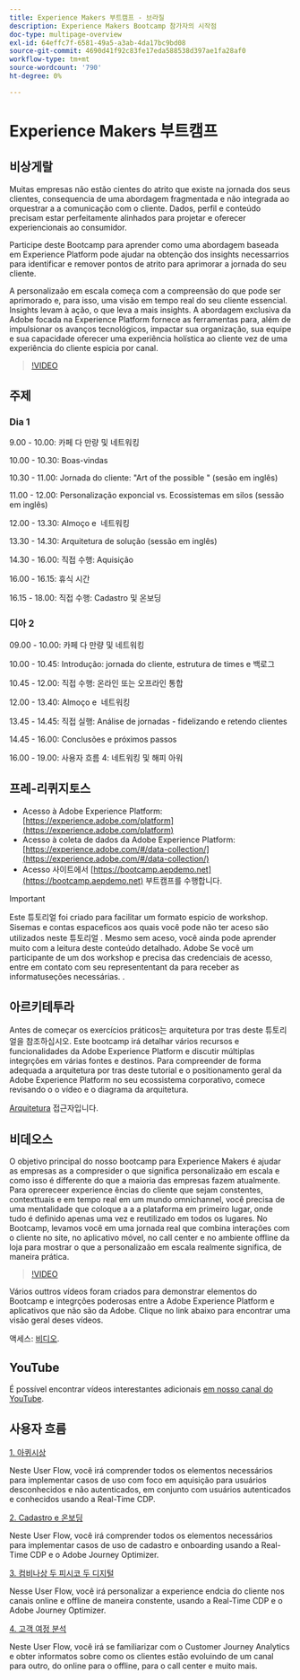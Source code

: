 ```yaml
---
title: Experience Makers 부트캠프 - 브라질
description: Experience Makers Bootcamp 참가자의 시작점
doc-type: multipage-overview
exl-id: 64effc7f-6581-49a5-a3ab-4da17bc9bd08
source-git-commit: 4690d41f92c83fe17eda588538d397ae1fa28af0
workflow-type: tm+mt
source-wordcount: '790'
ht-degree: 0%

---
```


# Experience Makers 부트캠프

## 비상게랄

Muitas empresas não estão cientes do atrito que existe na jornada dos seus clientes, consequencia de uma abordagem fragmentada e não integrada ao orquestrar a a comunicação com o cliente. Dados, perfil e conteúdo precisam estar perfeitamente alinhados para projetar e oferecer experiencionais ao consumidor.

Participe deste Bootcamp para aprender como uma abordagem baseada em Experience Platform pode ajudar na obtenção dos insights necessarrios para identificar e remover pontos de atrito para aprimorar a jornada do seu cliente.

A personalizaão em escala começa com a compreensão do que pode ser aprimorado e, para isso, uma visão em tempo real do seu cliente essencial. Insights levam à ação, o que leva a mais insights. A abordagem exclusiva da Adobe focada na Experience Platform fornece as ferramentas para, além de impulsionar os avanços tecnológicos, impactar sua organização, sua equipe e sua capacidade oferecer uma experiência holística ao cliente vez de uma experiência do cliente espicia por canal.

>[!VIDEO](https://video.tv.adobe.com/v/344962?quality=12&enable=on)

## 주제

### Dia 1

9.00 - 10.00: 카페 다 만량 및 네트워킹

10.00 - 10.30: Boas-&#x200B;vindas

10.30 - 11.00: Jornada do cliente: &quot;Art of the possible &quot; (sesão em inglês) &#x200B;

11.00 - 12.00: Personalização exponcial vs. Ecossistemas em silos (sessão em inglês) &#x200B;

12.00 - 13.30: Almoço e &#x200B; 네트워킹

13.30 - 14.30: Arquitetura de solução (sessão em inglês) &#x200B;

14.30 - 16.00: 직접 수행: Aquisição &#x200B;

16.00 - 16.15: 휴식 시간

16.15 - 18.00: 직접 수행: Cadastro 및 온보딩&#x200B;


### 디아 2

09.00 - 10.00: 카페 다 만량 및 네트워킹

10.00 - 10.45: Introdução: jornada do cliente, estrutura de times e 백로그

10.45 - 12.00: 직접 수행: 온라인 또는 오프라인 통합

12.00 - 13.40: Almoço e &#x200B; 네트워킹

13.45 - 14.45: 직접 실행: Análise de jornadas - fidelizando e retendo clientes

14.45 - 16.00: Conclusões e próximos passos

16.00 - 19.00: 사용자 흐름 4: 네트워킹 및 해피 아워


## 프레-리퀴지토스

- Acesso à Adobe Experience Platform: [https://experience.adobe.com/platform](https://experience.adobe.com/platform)
- Acesso à coleta de dados da Adobe Experience Platform: [https://experience.adobe.com/#/data-collection/](https://experience.adobe.com/#/data-collection/)
- Acesso 사이트에서 [https://bootcamp.aepdemo.net](https://bootcamp.aepdemo.net) 부트캠프를 수행합니다.

>[!IMPORTANT]
>
>Este 튜토리얼 foi criado para facilitar um formato espicio de workshop. Sisemas e contas espaceficos aos quais você pode não ter aceso são utilizados neste 튜토리얼 . Mesmo sem aceso, você ainda pode aprender muito com a leitura deste conteúdo detalhado. Adobe Se você um participante de um dos workshop e precisa das credenciais de acesso, entre em contato com seu represententant da para receber as informatuseções necessárias. .

## 아르키테투라

Antes de começar os exercícios práticos는 arquitetura por tras deste 튜토리얼을 참조하십시오. Este bootcamp irá detalhar vários recursos e funcionalidades da Adobe Experience Platform e discutir múltiplas integrções em várias fontes e destinos. Para compreender de forma adequada a arquitetura por tras deste tutorial e o positionamento geral da Adobe Experience Platform no seu ecossistema corporativo, comece revisando o o vídeo e o diagrama da arquitetura.

[Arquitetura](https://experienceleague.adobe.com/docs/platform-learn/comprehensive-technical-tutorial-v22/architecture.html?lang=pt-BR) 접근자입니다.

## 비데오스

O objetivo principal do nosso bootcamp para Experience Makers é ajudar as empresas as a compresider o que significa personalizaão em escala e como isso é differente do que a maioria das empresas fazem atualmente. Para oprereceer experience ências do cliente que sejam constentes, contexttuais e em tempo real em um mundo omnichannel, você precisa de uma mentalidade que coloque a a a plataforma em primeiro lugar, onde tudo é definido apenas uma vez e reutilizado em todos os lugares. No Bootcamp, levamos você em uma jornada real que combina interações com o cliente no site, no aplicativo móvel, no call center e no ambiente offline da loja para mostrar o que a personalizaão em escala realmente significa, de maneira prática.

>[!VIDEO](https://video.tv.adobe.com/v/345446?quality=12&enable=on)

Vários outtros vídeos foram criados para demonstrar elementos do Bootcamp e integrções poderosas entre a Adobe Experience Platform e aplicativos que não são da Adobe. Clique no link abaixo para encontrar uma visão geral deses vídeos.

액세스: [비디오](https://experienceleague.adobe.com/docs/platform-learn/comprehensive-technical-tutorial-v22/videos.html?lang=pt-BR).

## YouTube

É possível encontrar vídeos interestantes adicionais [em nosso canal do YouTube](https://www.youtube.com/channel/UCUKG2dkZ9pYuZUPebQ21jUw).

## 사용자 흐름

[1. 아퀴시상](./uc/uc1/uc1.md)

Neste User Flow, você irá comprender todos os elementos necessários para implementar casos de uso com foco em aquisição para usuários desconhecidos e não autenticados, em conjunto com usuários autenticados e conhecidos usando a Real-Time CDP.

[2. Cadastro e 온보딩](./uc/uc2/uc2.md)

Neste User Flow, você irá comprender todos os elementos necessários para implementar casos de uso de cadastro e onboarding usando a Real-Time CDP e o Adobe Journey Optimizer.

[3. 컴비나상 두 피시코 두 디지털](./uc/uc3/uc3.md)

Nesse User Flow, você irá personalizar a experience endcia do cliente nos canais online e offline de maneira constente, usando a Real-Time CDP e o Adobe Journey Optimizer.

[4. 고객 여정 분석](./uc/uc4/uc4.md)

Neste User Flow, você irá se familiarizar com o Customer Journey Analytics e obter informatos sobre como os clientes estão evoluindo de um canal para outro, do online para o offline, para o call center e muito mais.
